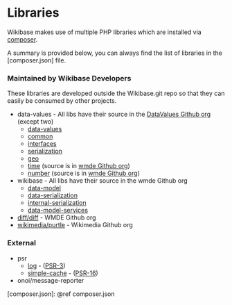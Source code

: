 # Libraries

Wikibase makes use of multiple PHP libraries which are installed via [composer](https://getcomposer.org/).

A summary is provided below, you can always find the list of libraries in the [composer.json] file.

### Maintained by Wikibase Developers

These libraries are developed outside the Wikibase.git repo so that they can easily be consumed by other projects.

* data-values - All libs have their source in the [DataValues Github org](https://github.com/DataValues) (except two)
  * [data-values](https://packagist.org/packages/data-values/data-values)
  * [common](https://packagist.org/packages/data-values/common)
  * [interfaces](https://packagist.org/packages/data-values/interfaces)
  * [serialization](https://packagist.org/packages/data-values/serialization)
  * [geo](https://packagist.org/packages/data-values/geo)
  * [time](https://packagist.org/packages/data-values/time) (source is in [wmde Github org](https://github.com/wmde))
  * [number](https://packagist.org/packages/data-values/number) (source is in [wmde Github org](https://github.com/wmde))
* wikibase - All libs have their source in the wmde Github org
  * [data-model](https://github.com/wmde/WikibaseDataModel)
  * [data-serialization](https://github.com/wmde/WikibaseDataModelSerialization)
  * [internal-serialization](https://github.com/wmde/WikibaseInternalSerialization)
  * [data-model-services](https://github.com/wmde/WikibaseDataModelServices)
* [diff/diff](https://github.com/wmde/Diff) - WMDE Github org
* [wikimedia/purtle](https://github.com/wikimedia/purtle) - Wikimedia Github org

### External

* psr
  * [log](https://packagist.org/packages/psr/log) - ([PSR-3](https://www.php-fig.org/psr/psr-3/))
  * [simple-cache](https://packagist.org/packages/psr/simple-cache) - ([PSR-16](https://www.php-fig.org/psr/psr-16/))
* onoi/message-reporter

[composer.json]: @ref composer.json
